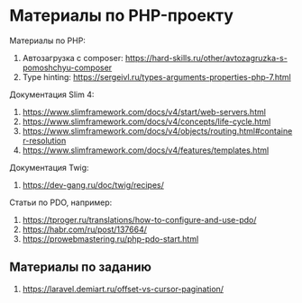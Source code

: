 # Материалы по PHP-проекту

Материалы по PHP:
1. Автозагрузка с composer: https://hard-skills.ru/other/avtozagruzka-s-pomoshchyu-composer
2. Type hinting: https://sergeivl.ru/types-arguments-properties-php-7.html

Документация Slim 4:

1. https://www.slimframework.com/docs/v4/start/web-servers.html
2. https://www.slimframework.com/docs/v4/concepts/life-cycle.html
3. https://www.slimframework.com/docs/v4/objects/routing.html#container-resolution
4. https://www.slimframework.com/docs/v4/features/templates.html

Документация Twig:

1. https://dev-gang.ru/doc/twig/recipes/

Статьи по PDO, например:
1. https://tproger.ru/translations/how-to-configure-and-use-pdo/
2. https://habr.com/ru/post/137664/
3. https://prowebmastering.ru/php-pdo-start.html

## Материалы по заданию

1. https://laravel.demiart.ru/offset-vs-cursor-pagination/
